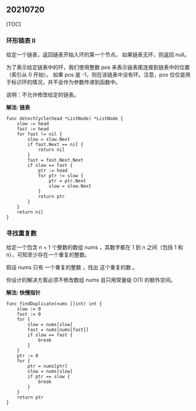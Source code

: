 ## 20210720

[TOC]
### 环形链表 II
给定一个链表，返回链表开始入环的第一个节点。 如果链表无环，则返回 null。

为了表示给定链表中的环，我们使用整数 pos 来表示链表尾连接到链表中的位置（索引从 0 开始）。 如果 pos 是 -1，则在该链表中没有环。注意，pos 仅仅是用于标识环的情况，并不会作为参数传递到函数中。

说明：不允许修改给定的链表。

**解法: 链表**
```
func detectCycle(head *ListNode) *ListNode {
	slow := head
	fast := head
	for fast != nil {
		slow = slow.Next
		if fast.Next == nil {
			return nil
		}
		fast = fast.Next.Next
		if slow == fast {
			ptr := head
			for ptr != slow {
				ptr = ptr.Next
				slow = slow.Next
			}
			return ptr
		}
	}
	return nil
}
```



### 寻找重复数
给定一个包含 n + 1 个整数的数组 nums ，其数字都在 1 到 n 之间（包括 1 和 n），可知至少存在一个重复的整数。

假设 nums 只有 一个重复的整数 ，找出 这个重复的数 。

你设计的解决方案必须不修改数组 nums 且只用常量级 O(1) 的额外空间。


**解法: 快慢指针**
```
func findDuplicate(nums []int) int {
	slow := 0
	fast := 0
	for {
		slow = nums[slow]
		fast = nums[nums[fast]]
		if slow == fast {
			break
		}
	}
	ptr := 0
	for {
		ptr = nums[ptr]
		slow = nums[slow]
		if ptr == slow {
			break
		}
	}
	return ptr
}
```

